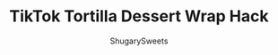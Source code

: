 ---
layout: ../../layouts/MarkdownPostLayout.astro
title: TikTok Tortilla Dessert Wrap Hack
author: ShugarySweets
pubDate: 2021-02-20
description: "Everyone is talking about the TikTok Tortilla Dessert Wrap. This viral trend is an easy hack for making a layered tortilla dessert in no time. Filled with marshmallow fluff, peanut butter, nutella, berries, Oreos and more!"
image_url: https://www.shugarysweets.com/wp-content/uploads/2021/02/tortilla-dessert-wrap-served.jpg
tags: ["Desserts","American"]
calories: 925
protein: 16
carbohydrates: 114
fats: 48
fiber: 8
ingredients: ["1 10-inch flour tortilla","2 tablespoons peanut butter","2 tablespoons marshmallow fluff","2 tablespoons Nutella","2 tablespoons cookie butter","⅓ banana, sliced thin","2 strawberries, sliced thin","3 Oreos, chopped"]
serves: 1
time: "10 minutes"
prepTime: "5 minutes"
instructions: ["Using a knife or pizza cutter, slice the tortilla halfway once, with the cut facing towards you.","In the bottom left quadrant, spread the marshmallow fluff evenly. Feel free to toast it with a kitchen torch if you have one.","In the top left quadrant, spread the peanut butter and top with sliced bananas. ","In the top right quadrant, spread the Nutella and top with sliced strawberries.","In the bottom right quadrant, spread the cookie butter and top with the chopped Oreos. ","Once all toppings are on the tortilla, take the bottom left quadrant (fluff) and fold directly up. Take that layer of tortilla and fold to the right once, to make a third layer. Fold the tortilla downward, creating your wrap. ","Place the wrap in a nonstick frying pan and cook for 2-3 minutes on low heat until the tortilla is golden brown, then flip and cook for 2-3 more minutes. ","Remove from heat and serve."]
nutrition: ["925 calories","114 grams carbohydrates","0 milligrams cholesterol","48 grams fat","8 grams fiber","16 grams protein","15 grams saturated fat","619 grams sodium","52 grams sugar","0 grams trans fat","24 grams unsaturated fat"]
---